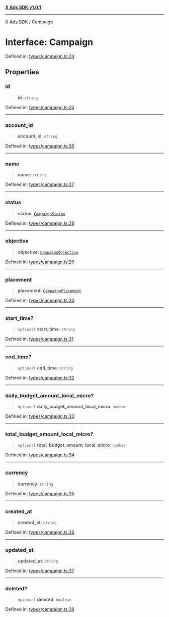 [**X Ads SDK v1.0.1**](../README.md)

***

[X Ads SDK](../globals.md) / Campaign

# Interface: Campaign

Defined in: [types/campaign.ts:24](https://github.com/kage1020/x-ads-sdk/blob/main/src/types/campaign.ts#L24)

## Properties

### id

> **id**: `string`

Defined in: [types/campaign.ts:25](https://github.com/kage1020/x-ads-sdk/blob/main/src/types/campaign.ts#L25)

***

### account\_id

> **account\_id**: `string`

Defined in: [types/campaign.ts:26](https://github.com/kage1020/x-ads-sdk/blob/main/src/types/campaign.ts#L26)

***

### name

> **name**: `string`

Defined in: [types/campaign.ts:27](https://github.com/kage1020/x-ads-sdk/blob/main/src/types/campaign.ts#L27)

***

### status

> **status**: [`CampaignStatus`](../enumerations/CampaignStatus.md)

Defined in: [types/campaign.ts:28](https://github.com/kage1020/x-ads-sdk/blob/main/src/types/campaign.ts#L28)

***

### objective

> **objective**: [`CampaignObjective`](../enumerations/CampaignObjective.md)

Defined in: [types/campaign.ts:29](https://github.com/kage1020/x-ads-sdk/blob/main/src/types/campaign.ts#L29)

***

### placement

> **placement**: [`CampaignPlacement`](../enumerations/CampaignPlacement.md)

Defined in: [types/campaign.ts:30](https://github.com/kage1020/x-ads-sdk/blob/main/src/types/campaign.ts#L30)

***

### start\_time?

> `optional` **start\_time**: `string`

Defined in: [types/campaign.ts:31](https://github.com/kage1020/x-ads-sdk/blob/main/src/types/campaign.ts#L31)

***

### end\_time?

> `optional` **end\_time**: `string`

Defined in: [types/campaign.ts:32](https://github.com/kage1020/x-ads-sdk/blob/main/src/types/campaign.ts#L32)

***

### daily\_budget\_amount\_local\_micro?

> `optional` **daily\_budget\_amount\_local\_micro**: `number`

Defined in: [types/campaign.ts:33](https://github.com/kage1020/x-ads-sdk/blob/main/src/types/campaign.ts#L33)

***

### total\_budget\_amount\_local\_micro?

> `optional` **total\_budget\_amount\_local\_micro**: `number`

Defined in: [types/campaign.ts:34](https://github.com/kage1020/x-ads-sdk/blob/main/src/types/campaign.ts#L34)

***

### currency

> **currency**: `string`

Defined in: [types/campaign.ts:35](https://github.com/kage1020/x-ads-sdk/blob/main/src/types/campaign.ts#L35)

***

### created\_at

> **created\_at**: `string`

Defined in: [types/campaign.ts:36](https://github.com/kage1020/x-ads-sdk/blob/main/src/types/campaign.ts#L36)

***

### updated\_at

> **updated\_at**: `string`

Defined in: [types/campaign.ts:37](https://github.com/kage1020/x-ads-sdk/blob/main/src/types/campaign.ts#L37)

***

### deleted?

> `optional` **deleted**: `boolean`

Defined in: [types/campaign.ts:38](https://github.com/kage1020/x-ads-sdk/blob/main/src/types/campaign.ts#L38)
